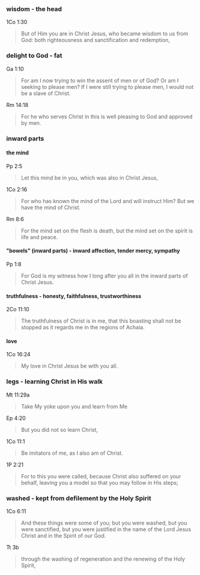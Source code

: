 ### wisdom - the head

1Co 1:30
> But of Him you are in Christ Jesus, who became wisdom to us from God: both righteousness and sanctification and redemption,

### delight to God - fat

Ga 1:10
> For am I now trying to win the assent of men or of God? Or am I seeking to please men? If I were still trying to please men, I would not be a slave of Christ.

Rm 14:18
> For he who serves Christ in this is well pleasing to God and approved by men.

### inward parts

#### the mind

Pp 2:5
> Let this mind be in you, which was also in Christ Jesus,

1Co 2:16
> For who has known the mind of the Lord and will instruct Him? But we have the mind of Christ.

Rm 8:6
> For the mind set on the flesh is death, but the mind set on the spirit is life and peace.

#### "bowels" (inward parts) - inward affection, tender mercy, sympathy

Pp 1:8
> For God is my witness how I long after you all in the inward parts of Christ Jesus.

#### truthfulness - honesty, faithfulness, trustworthiness

2Co 11:10
> The truthfulness of Christ is in me, that this boasting shall not be stopped as it regards me in the regions of Achaia.

#### love

1Co 16:24
> My love in Christ Jesus be with you all.

### legs - learning Christ in His walk

Mt 11:29a
> Take My yoke upon you and learn from Me

Ep 4:20
> But you did not so learn Christ,

1Co 11:1
> Be imitators of me, as I also am of Christ.

1P 2:21
> For to this you were called, because Christ also suffered on your behalf, leaving you a model so that you may follow in His steps;

### washed - kept from defilement by the Holy Spirit

1Co 6:11
> And these things were some of you; but you were washed, but you were sanctified, but you were justified in the name of the Lord Jesus Christ and in the Spirit of our God.

Tt 3b
> through the washing of regeneration and the renewing of the Holy Spirit,



